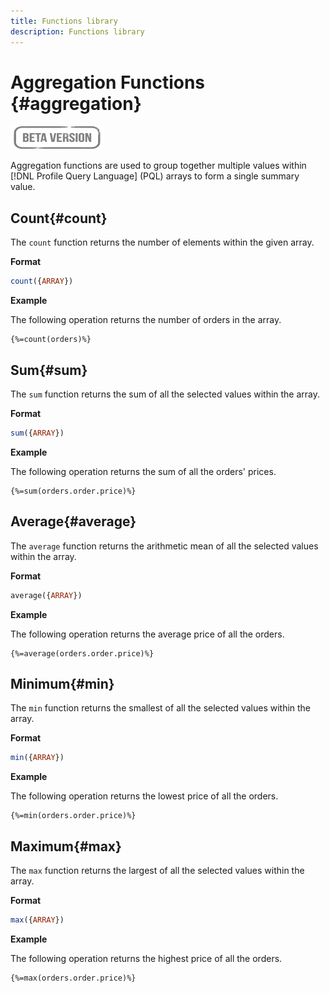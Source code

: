 ```yaml
---
title: Functions library
description: Functions library
---
```

# Aggregation Functions {#aggregation}

![](../../assets/do-not-localize/badge.png)

Aggregation functions are used to group together multiple values within [!DNL Profile Query Language] (PQL) arrays to form a single summary value.

## Count{#count}

The `count` function returns the number of elements within the given array.

**Format**

```sql
count({ARRAY})
```

**Example**

The following operation returns the number of orders in the array.

```
{%=count(orders)%}
```

## Sum{#sum}

The `sum` function returns the sum of all the selected values within the array.

**Format**

```sql
sum({ARRAY})
```

**Example**

The following operation returns the sum of all the orders' prices.

```
{%=sum(orders.order.price)%}
```

## Average{#average}

The `average` function returns the arithmetic mean of all the selected values within the array.

**Format**

```sql
average({ARRAY})
```

**Example**

The following operation returns the average price of all the orders.

```
{%=average(orders.order.price)%}
```

## Minimum{#min}

The `min` function returns the smallest of all the selected values within the array.

**Format**

```sql
min({ARRAY})
```

**Example**

The following operation returns the lowest price of all the orders.

```
{%=min(orders.order.price)%}
```

## Maximum{#max}

The `max` function returns the largest of all the selected values within the array.

**Format**

```sql
max({ARRAY})
```

**Example**

The following operation returns the highest price of all the orders.

```
{%=max(orders.order.price)%}
```
